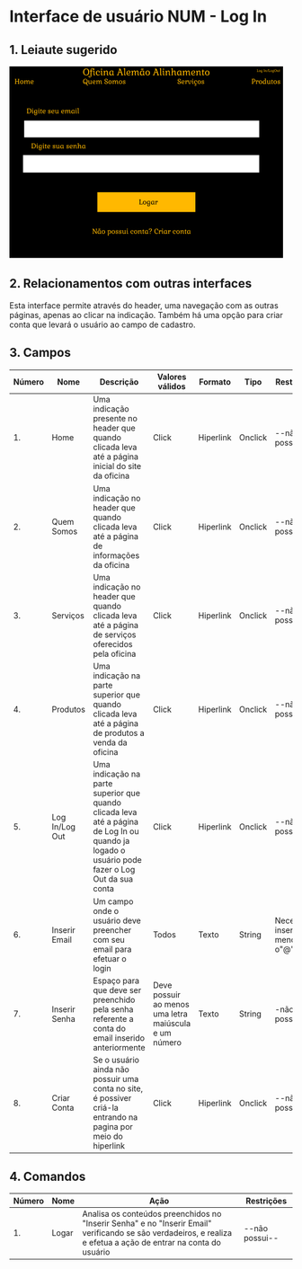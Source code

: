 # Interface de usuário NUM - Log In

## 1. Leiaute sugerido

![login](leiaute/Login.png)

## 2. Relacionamentos com outras interfaces

Esta interface permite através do header, uma navegação com as outras páginas, apenas ao clicar na indicação.
Também há uma opção para criar conta que levará o usuário ao campo de cadastro.

## 3. Campos

| **Número** | **Nome** | **Descrição** | **Valores válidos** | **Formato** | **Tipo** | **Restrições** |
| --- | --- | --- | --- | --- | --- | --- |
|1. | Home | Uma indicação presente no header que quando clicada leva até a página inicial do site da oficina | Click | Hiperlink | Onclick | --não possui-- |
|2. | Quem Somos | Uma indicação no header que quando clicada leva até a página de informações da oficina | Click | Hiperlink | Onclick | --não possui-- |
|3. | Serviços | Uma indicação no header que quando clicada leva até a página de serviços oferecidos pela oficina | Click | Hiperlink | Onclick | --não possui-- |
|4. | Produtos | Uma indicação na parte superior que quando clicada leva até a página de produtos a venda da oficina | Click | Hiperlink | Onclick | --não possui-- |
|5. | Log In/Log Out | Uma indicação na parte superior que quando clicada leva até a página de Log In ou quando ja logado o usuário pode fazer o Log Out da sua conta | Click | Hiperlink | Onclick | --não possui-- |
|6. |Inserir Email|Um campo onde o usuário deve preencher com seu email para efetuar o login|Todos|Texto|String|Necessario inserir ao menos o"@"|
|7. |Inserir Senha| Espaço para que deve ser preenchido pela senha referente a conta do email inserido anteriormente | Deve possuir ao menos uma letra maiúscula e um número | Texto | String | -não possui-- |
|8. | Criar Conta | Se o usuário ainda não possuir uma conta no site, é possiver criá-la entrando na pagina por meio do hiperlink | Click | Hiperlink | Onclick | --não possui-- |

## 4. Comandos

| **Número** | **Nome** | **Ação** | **Restrições** |
| --- | --- | --- | --- |
|1. | Logar | Analisa os conteúdos preenchidos no "Inserir Senha" e no "Inserir Email" verificando se são verdadeiros, e realiza e efetua a ação de entrar na conta do usuário | --não possui-- |


